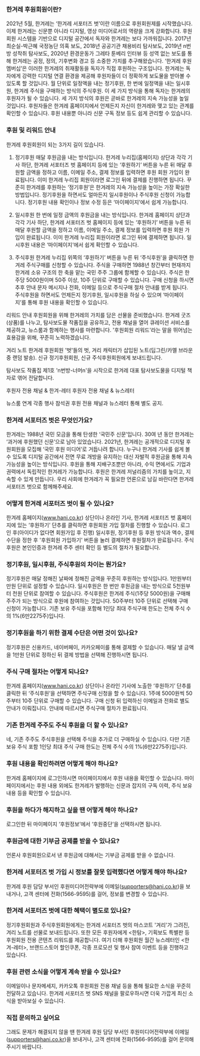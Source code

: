 ### 한겨레 후원회원이란?

2021년 5월, 한겨레는 ‘한겨레 서포터즈 벗’이란 이름으로 후원회원제를 시작했습니다. 이제 한겨레는 신문뿐 아니라 디지털, 영상 미디어로서의 역량을 크게 강화합니다. 후원회원 시스템을 기반으로 디지털 공간에서 독자와 한겨레는 보다 가까워집니다.
2017년 최순실-박근혜 국정농단 의혹 보도, 2018년 공공기관 채용비리 탐사보도, 2019년 n번방 성착취 탐사보도, 2020년 환경운동가 그레타 툰베리 인터뷰 등 성역 없는 보도를 통해 한겨레는 공정, 정의, 기후변화 경고 등 소중한 가치를 추구해왔습니다. ‘한겨레 후원멤버십’은 이러한 한겨레의 취재활동을 독자가 직접 후원하는 구조입니다. 한겨레는 독자에게 강력한 디지털 연결 환경을 제공해 후원자들이 더 정확하게 보도물을 받아볼 수 있도록 할 것입니다.
월 단위로 일정액을 내는 정기후원, 한 번에 일정액을 내는 일시후원, 한겨레 주식을 구매하는 방식의 주식후원. 이 세 가지 방식을 통해 독자는 한겨레의 후원자가 될 수 있습니다. 세 가지 방식의 후원은 곧바로 한겨레의 지속 가능성을 높일 것입니다. 후원자들은 한겨레 홈페이지에서 언제든지 자신이 한겨레와 맺고 있는 관계를 확인할 수 있습니다. 후원 내용뿐 아니라 신문 구독 정보 등도 쉽게 관리할 수 있습니다.

### 후원 및 리워드 안내

한겨레 후원회원이 되는 3가지 길이 있습니다.
	
1. 정기후원
매달 후원금을 내는 방식입니다. 한겨레 누리집(홈페이지) 상단과 각각 기사 하단, 한겨레 서포터즈 벗 홈페이지 등에 있는 ‘후원하기’ 버튼을 누른 뒤 매달 후원할 금액을 정하고 이름, 이메일 주소, 결제 정보를 입력하면 후원 회원 가입이 완료됩니다. 이미 한겨레 누리집 회원이라면 로그인 뒤에 결제를 진행하면 됩니다. 꾸준히 한겨레를 후원하는 ‘정기후원’은 한겨레의 지속 가능성을 높이는 가장 확실한 방법입니다. 정기후원을 하면서도 얼마든지 일시후원이나 주식후원 신청이 가능합니다. 정기후원 내용 확인이나 정보 수정 등은 ‘마이페이지’에서 쉽게 가능합니다.

2. 일시후원
한 번에 일정 금액의 후원금을 내는 방식입니다. 한겨레 홈페이지 상단과 각각 기사 하단, 한겨레 서포터즈 벗 홈페이지 등에 있는 ‘후원하기’ 버튼을 누른 뒤 매달 후원할 금액을 정하고 이름, 이메일 주소, 결제 정보를 입력하면 후원 회원 가입이 완료됩니다. 이미 한겨레 누리집 회원이라면 로그인 뒤에 결제하면 됩니다. 일시후원 내용은 ‘마이페이지’에서 쉽게 확인할 수 있습니다.

3. 주식후원
한겨레 누리집 위쪽의 ‘후원하기’ 버튼을 누른 뒤 ‘주식후원’을 클릭하면 한겨레 주식구매를 신청할 수 있습니다. 주식을 구매하면 1988년 창간부터 현재까지 한겨레 소유 구조의 한 축을 맡는 국민 주주 그룹에 함께할 수 있습니다. 주식은 한 주당 5000원이며 50주 이상, 10주 단위로 구매할 수 있습니다. 구매 신청을 하시면 추후 안내 문자 메시지나 전화, 이메일 등으로 주식구매 절차 안내를 받게 됩니다. 주식후원을 하면서도 언제든지 정기후원, 일시후원을 하실 수 있으며 ‘마이페이지’를 통해 후원 내용을 확인할 수 있습니다.

리워드 안내
후원회원을 위해 한겨레의 가치를 담은 선물을 준비했습니다. 한겨레 굿즈(상품)를 나누고, 탐사보도물 작품집을 공유하고, 전용 채널을 열어 큐레이션 서비스를 제공하고, 뉴스룸과 함께하는 행사를 마련합니다. '후원회원 리워드'라는 말을 뛰어넘는 효용감을 위해, 꾸준히 노력하겠습니다.

겨리 노트
한겨레 후원회원 '벗'들의 벗, 겨리 캐릭터가 삽입된 노트(딥그린/카멜 브라운 중 랜덤 발송). 신규 정기후원회원, 신규 주식후원회원에게 보내드립니다.

탐사보도 작품집
제1호 'n번방-너머n'을 시작으로 한겨레 대표 탐사보도물을 디지털 책자로 엮어 전달합니다.

후원자 전용 채널 & 한겨-레터
후원자 전용 채널 & 뉴스레터

뉴스룸 연계 각종 행사 참석권
후원 전용 채널과 뉴스레터 통해 별도 공지.

### 한겨레 서포터즈 벗은 무엇인가요?

한겨레는 1988년 국민 모금을 통해 탄생한 ‘국민주 신문’입니다. 30여 년 동안 한겨레는 ‘과거에 후원했던 신문’으로 남아 있었습니다. 2021년, 한겨레는 공개적으로 디지털 후원회원을 모집해 ‘국민 후원 미디어’로 거듭나려 합니다. 누구나 한겨레 기사를 쉽게 볼 수 있도록 디지털 공간에서 전면 무료 개방을 유지하는 대신 자발적 후원금을 통해 지속 가능성을 높이는 방식입니다. 후원을 통해 지배구조뿐만 아니라, 수익 면에서도 기업과 권력에서 독립적인 한겨레가 가능합니다. 후원은 한겨레 저널리즘의 가치를 높이고, 지속할 수 있게 만듭니다. 우리 사회에 한겨레가 꼭 필요한 언론으로 남길 바란다면 한겨레 서포터즈 벗으로 함께해주세요.

### 어떻게 한겨레 서포터즈 벗이 될 수 있나요?

한겨레 홈페이지(www.hani.co.kr) 상단이나 온라인 기사, 한겨레 서포터즈 벗 홈페이지에 있는 ‘후원하기’ 단추를 클릭하면 후원회원 가입 절차를 진행할 수 있습니다. 로그인 후(아이디가 없다면 회원가입 후 진행) 일시후원, 정기후원 등 후원 방식과 액수, 결제수단을 정한 후 '후원회원 가입하기' 버튼을 눌러 결제하면 후원절차가 완료됩니다. 주식 후원은 본인인증과 한겨레 주주 센터 확인 등 별도의 절차가 필요합니다.

### 정기후원, 일시후원, 주식후원의 차이는 뭔가요?

정기후원은 매달 정해진 날짜에 정해진 금액을 꾸준히 후원하는 방식입니다. 1만원부터 만원 단위로 설정할 수 있습니다. 일시후원은 한 번만 후원금을 내는 방식으로 5천원부터 천원 단위로 참여할 수 있습니다. 주식후원은 한겨레 주식(1주당 5000원)을 구매해 주주가 되는 방식으로 후원에 참여하는 것입니다. 50주부터 10주 단위로 선택해 구매 신청이 가능합니다. 기존 보유 주식을 포함해 1인당 최대 주식구매 한도는 전체 주식 수의 1%(6만2275주)입니다.

### 정기후원을 하기 위한 결제 수단은 어떤 것이 있나요?

정기후원은 신용카드, 네이버페이, 카카오페이를 통해 결제할 수 있습니다. 매달 낼 금액을 1만원 단위로 정하신 뒤 결제 방법을 선택해 진행하시면 됩니다.

### 주식 구매 절차는 어떻게 되나요?

한겨레 홈페이지(www.hani.co.kr) 상단이나 온라인 기사에 노출한 ‘후원하기’ 단추를 클릭한 뒤 ‘주식후원’을 선택하면 주식구매 신청을 할 수 있습니다. 1주에 5000원씩 50주부터 10주 단위로 구매할 수 있습니다. 구매 신청 뒤 입력하신 이메일과 전화로 별도 안내가 이뤄집니다. 안내에 따르시면 주식구매 절차가 완료됩니다.

### 기존 한겨레 주주도 주식 후원을 더 할 수 있나요?

네, 기존 주주도 주식후원을 선택해 주식을 추가로 더 구매하실 수 있습니다. 다만 기존 보유 주식 포함 1인당 최대 주식 구매 한도는 전체 주식 수의 1%(6만2275주)입니다.

### 후원 내용을 확인하려면 어떻게 해야 하나요?

한겨레 홈페이지에 로그인하시면 마이페이지에서 후원 내용을 확인할 수 있습니다. 마이페이지에서는 후원 내용 외에도 한겨레가 발행하는 신문과 잡지의 구독 이력, 주식 보유 내용 등을 확인할 수 있습니다.

### 후원을 하다가 해지하고 싶을 땐 어떻게 해야 하나요?

로그인한 뒤 마이페이지 ‘후원정보’에서 ‘후원중단’을 선택하시면 됩니다.

### 후원금에 대한 기부금 공제를 받을 수 있나요?

언론사 후원회원으로서 낸 후원금에 대해서는 기부금 공제를 받을 수 없습니다.

### 한겨레 서포터즈 벗 가입 시 정보를 잘못 입력했다면 어떻게 해야 하나요?

한겨레 후원 담당 부서인 후원미디어전략부에 이메일(supporters@hani.co.kr)을 보내거나, 고객 센터에 전화(1566-9595)를 걸어, 정보를 변경할 수 있습니다.

### 한겨레 서포터즈 벗에 대한 혜택이 별도로 있나요?

정기후원회원과 주식후원회원에게는 한겨레 서포터즈 벗의 마스코트 '겨리'가 그려진, 겨리 노트를 선물로 보내드립니다. 또한 모든 후원자에게 <한탐>, 기획보도 특별판 등 후원회원 전용 콘텐츠 리워드를 제공합니다. 여기 더해 후원회원 월간 뉴스레터인 <한겨-레터>, 브랜드스토어 할인쿠폰, 각종 프로모션 및 행사 참여 이벤트 등을 진행하고 있습니다.

### 후원 관련 소식을 어떻게 계속 받을 수 있나요?

이메일이나 문자메세지, 카카오톡 후원회원 전용 채널 등을 통해 필요한 소식을 꾸준히 전달하고 있습니다. 한겨레 서포터즈 벗 SNS 채널을 팔로우하시면 더욱 가깝게 최신 소식을 받아보실 수 있습니다.

### 직접 문의하고 싶어요

그래도 문제가 해결되지 않을 땐 한겨레 후원 담당 부서인 후원미디어전략부에 이메일(supporters@hani.co.kr)을 보내거나, 고객 센터에 전화(1566-9595)를 걸어 문의해주시기 바랍니다.